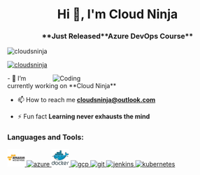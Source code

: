 <h1 align="center">Hi 👋, I'm Cloud Ninja</h1>
<h3 align="center">**Just Released**Azure DevOps Course**</h3>

<p align="left"> <img src="https://komarev.com/ghpvc/?username=cloudsninja&label=Profile%20views&color=0e75b6&style=flat" alt="cloudsninja" /> </p>

<p align="left"> <a href="https://github.com/ryo-ma/github-profile-trophy"><img src="https://github-profile-trophy.vercel.app/?username=cloudsninja" alt="cloudsninja" /></a> </p>
<img align="right" alt="Coding" width="400" src="https://cdn.dribbble.com/users/2646423/screenshots/5507196/computer.gif">
- 🔭 I’m currently working on **Cloud Ninja**

- 📫 How to reach me **cloudsninja@outlook.com**

- ⚡ Fun fact **Learning never exhausts the mind**

<h3 align="left">Languages and Tools:</h3>
<p align="left"> <a href="https://aws.amazon.com" target="_blank"> <img src="https://raw.githubusercontent.com/devicons/devicon/master/icons/amazonwebservices/amazonwebservices-original-wordmark.svg" alt="aws" width="40" height="40"/> </a> <a href="https://azure.microsoft.com/en-in/" target="_blank"> <img src="https://www.vectorlogo.zone/logos/microsoft_azure/microsoft_azure-icon.svg" alt="azure" width="40" height="40"/> </a> <a href="https://www.docker.com/" target="_blank"> <img src="https://raw.githubusercontent.com/devicons/devicon/master/icons/docker/docker-original-wordmark.svg" alt="docker" width="40" height="40"/> </a> <a href="https://cloud.google.com" target="_blank"> <img src="https://www.vectorlogo.zone/logos/google_cloud/google_cloud-icon.svg" alt="gcp" width="40" height="40"/> </a> <a href="https://git-scm.com/" target="_blank"> <img src="https://www.vectorlogo.zone/logos/git-scm/git-scm-icon.svg" alt="git" width="40" height="40"/> </a> <a href="https://www.jenkins.io" target="_blank"> <img src="https://www.vectorlogo.zone/logos/jenkins/jenkins-icon.svg" alt="jenkins" width="40" height="40"/> </a> <a href="https://kubernetes.io" target="_blank"> <img src="https://www.vectorlogo.zone/logos/kubernetes/kubernetes-icon.svg" alt="kubernetes" width="40" height="40"/> </a> </p>
